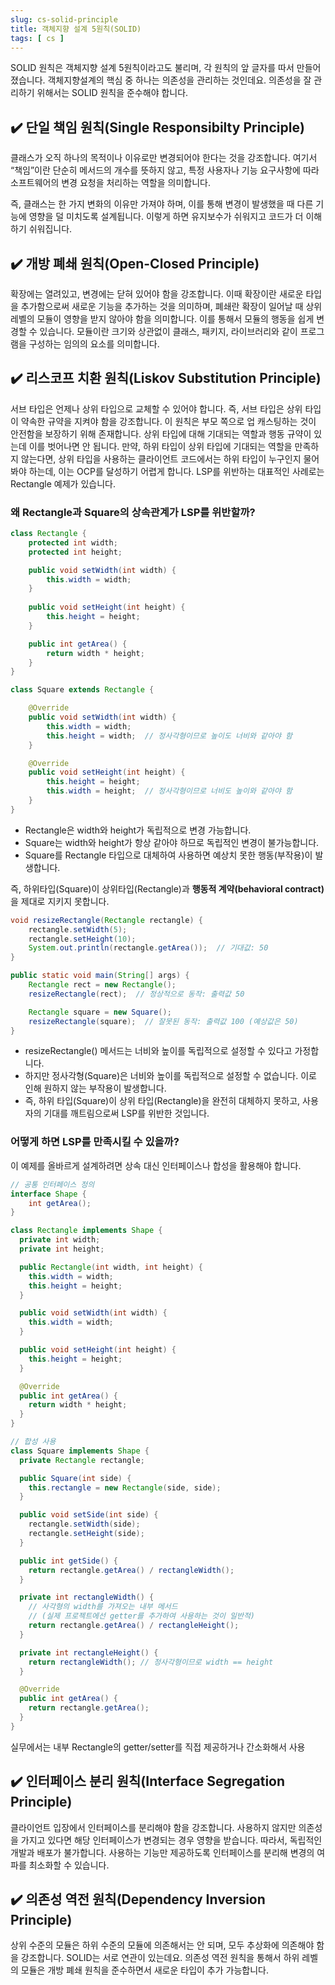 ```yaml
---
slug: cs-solid-principle
title: 객체지향 설계 5원칙(SOLID)
tags: [ cs ]
---
```


SOLID 원칙은 객체지향 설계 5원칙이라고도 불리며, 각 원칙의 앞 글자를 따서 만들어졌습니다. 객체지향설계의 핵심 중 하나는 의존성을 관리하는 것인데요. 의존성을 잘 관리하기 위해서는 SOLID 원칙을 준수해야 합니다.

## ✔️ 단일 책임 원칙(Single Responsibilty Principle)
클래스가 오직 하나의 목적이나 이유로만 변경되어야 한다는 것을 강조합니다. 여기서 “책임”이란 단순히 메서드의 개수를 뜻하지 않고, 특정 사용자나 기능 요구사항에 따라 소프트웨어의 변경 요청을 처리하는 역할을 의미합니다.

즉, 클래스는 한 가지 변화의 이유만 가져야 하며, 이를 통해 변경이 발생했을 때 다른 기능에 영향을 덜 미치도록 설계됩니다. 이렇게 하면 유지보수가 쉬워지고 코드가 더 이해하기 쉬워집니다.

## ✔️ 개방 폐쇄 원칙(Open-Closed Principle)
확장에는 열려있고, 변경에는 닫혀 있어야 함을 강조합니다. 이때 확장이란 새로운 타입을 추가함으로써 새로운 기능을 추가하는 것을 의미하며, 폐쇄란 확장이 일어날 때 상위 레벨의 모듈이 영향을 받지 않아야 함을 의미합니다. 이를 통해서 모듈의 행동을 쉽게 변경할 수 있습니다. 모듈이란 크기와 상관없이 클래스, 패키지, 라이브러리와 같이 프로그램을 구성하는 임의의 요소를 의미합니다.

## ✔️ 리스코프 치환 원칙(Liskov Substitution Principle)
서브 타입은 언제나 상위 타입으로 교체할 수 있어야 합니다. 즉, 서브 타입은 상위 타입이 약속한 규약을 지켜야 함을 강조합니다. 이 원칙은 부모 쪽으로 업 캐스팅하는 것이 안전함을 보장하기 위해 존재합니다. 상위 타입에 대해 기대되는 역할과 행동 규약이 있는데 이를 벗어나면 안 됩니다. 만약, 하위 타입이 상위 타입에 기대되는 역할을 만족하지 않는다면, 상위 타입을 사용하는 클라이언트 코드에서는 하위 타입이 누구인지 물어봐야 하는데, 이는 OCP를 달성하기 어렵게 합니다. LSP를 위반하는 대표적인 사례로는 Rectangle 예제가 있습니다.

### 왜 Rectangle과 Square의 상속관계가 LSP를 위반할까?
```java
class Rectangle {
    protected int width;
    protected int height;

    public void setWidth(int width) {
        this.width = width;
    }
    
    public void setHeight(int height) {
        this.height = height;
    }

    public int getArea() {
        return width * height;
    }
}

class Square extends Rectangle {

    @Override
    public void setWidth(int width) {
        this.width = width;
        this.height = width;  // 정사각형이므로 높이도 너비와 같아야 함
    }

    @Override
    public void setHeight(int height) {
        this.height = height;
        this.width = height;  // 정사각형이므로 너비도 높이와 같아야 함
    }
}
```
- Rectangle은 width와 height가 독립적으로 변경 가능합니다.
- Square는 width와 height가 항상 같아야 하므로 독립적인 변경이 불가능합니다.
- Square를 Rectangle 타입으로 대체하여 사용하면 예상치 못한 행동(부작용)이 발생합니다.

즉, 하위타입(Square)이 상위타입(Rectangle)과 **행동적 계약(behavioral contract)** 을 제대로 지키지 못합니다.

```java
void resizeRectangle(Rectangle rectangle) {
    rectangle.setWidth(5);
    rectangle.setHeight(10);
    System.out.println(rectangle.getArea());  // 기대값: 50
}

public static void main(String[] args) {
    Rectangle rect = new Rectangle();
    resizeRectangle(rect);  // 정상적으로 동작: 출력값 50

    Rectangle square = new Square();
    resizeRectangle(square);  // 잘못된 동작: 출력값 100 (예상값은 50)
}
```
- resizeRectangle() 메서드는 너비와 높이를 독립적으로 설정할 수 있다고 가정합니다.
- 하지만 정사각형(Square)은 너비와 높이를 독립적으로 설정할 수 없습니다. 이로 인해 원하지 않는 부작용이 발생합니다.
- 즉, 하위 타입(Square)이 상위 타입(Rectangle)을 완전히 대체하지 못하고, 사용자의 기대를 깨트림으로써 LSP를 위반한 것입니다.

### 어떻게 하면 LSP를 만족시킬 수 있을까?
이 예제를 올바르게 설계하려면 상속 대신 인터페이스나 합성을 활용해야 합니다.
```java
// 공통 인터페이스 정의
interface Shape {
    int getArea();
}

class Rectangle implements Shape {
  private int width;
  private int height;

  public Rectangle(int width, int height) {
    this.width = width;
    this.height = height;
  }

  public void setWidth(int width) {
    this.width = width;
  }

  public void setHeight(int height) {
    this.height = height;
  }

  @Override
  public int getArea() {
    return width * height;
  }
}

// 합성 사용
class Square implements Shape {
  private Rectangle rectangle;

  public Square(int side) {
    this.rectangle = new Rectangle(side, side);
  }

  public void setSide(int side) {
    rectangle.setWidth(side);
    rectangle.setHeight(side);
  }

  public int getSide() {
    return rectangle.getArea() / rectangleWidth();
  }

  private int rectangleWidth() {
    // 사각형의 width를 가져오는 내부 메서드
    // (실제 프로젝트에선 getter를 추가하여 사용하는 것이 일반적)
    return rectangle.getArea() / rectangleHeight();
  }

  private int rectangleHeight() {
    return rectangleWidth(); // 정사각형이므로 width == height
  }

  @Override
  public int getArea() {
    return rectangle.getArea();
  }
}
```
실무에서는 내부 Rectangle의 getter/setter를 직접 제공하거나 간소화해서 사용

## ✔️ 인터페이스 분리 원칙(Interface Segregation Principle)
클라이언트 입장에서 인터페이스를 분리해야 함을 강조합니다. 사용하지 않지만 의존성을 가지고 있다면 해당 인터페이스가 변경되는 경우 영향을 받습니다. 따라서, 독립적인 개발과 배포가 불가합니다. 사용하는 기능만 제공하도록 인터페이스를 분리해 변경의 여파를 최소화할 수 있습니다.

## ✔️ 의존성 역전 원칙(Dependency Inversion Principle)
상위 수준의 모듈은 하위 수준의 모듈에 의존해서는 안 되며, 모두 추상화에 의존해야 함을 강조합니다. SOLID는 서로 연관이 있는데요. 의존성 역전 원칙을 통해서 하위 레벨의 모듈은 개방 폐쇄 원칙을 준수하면서 새로운 타입이 추가 가능합니다.